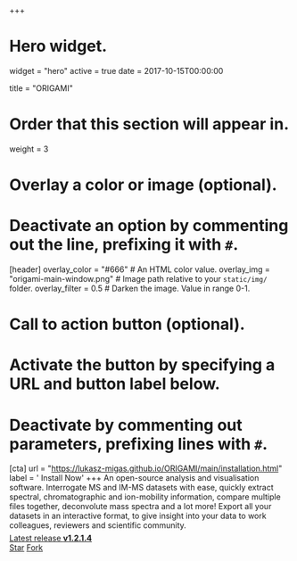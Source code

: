 +++
# Hero widget.
widget = "hero"
active = true
date = 2017-10-15T00:00:00

title = "ORIGAMI"

# Order that this section will appear in.
weight = 3

# Overlay a color or image (optional).
#   Deactivate an option by commenting out the line, prefixing it with `#`.
[header]
  overlay_color = "#666"  # An HTML color value.
  overlay_img = "origami-main-window.png"  # Image path relative to your `static/img/` folder.
  overlay_filter = 0.5  # Darken the image. Value in range 0-1.

# Call to action button (optional).
#   Activate the button by specifying a URL and button label below.
#   Deactivate by commenting out parameters, prefixing lines with `#`.
[cta]
  url = "https://lukasz-migas.github.io/ORIGAMI/main/installation.html"
  label = '<i class="fas fa-download"></i> Install Now'
+++
An open-source analysis and visualisation software. Interrogate MS and IM-MS datasets with ease, quickly extract spectral, chromatographic and ion-mobility information, compare multiple files together, deconvolute mass spectra and a lot more! Export all your datasets in an interactive format, to give insight into your data to work colleagues, reviewers and scientific community.

<div style="margin-top: -0.5rem;">
  <a id="academic-release" href="https://github.com/lukasz-migas/ORIGAMI/releases" data-repo="/lukasz-migas/ORIGAMI">
  Latest release <strong>v1.2.1.4</strong>
  </a>
</div>
<div class="mt-3">
  <a class="github-button" href="https://github.com/lukasz-migas/ORIGAMI" data-icon="octicon-star" data-size="large" data-show-count="false" aria-label="Star this on GitHub">Star</a>
  <a class="github-button" href="https://github.com/lukasz-migas/ORIGAMI/fork" data-icon="octicon-repo-forked" data-size="large" data-show-count="false" aria-label="Fork this on GitHub">Fork</a>
</div>
<script async defer src="https://buttons.github.io/buttons.js"></script>
